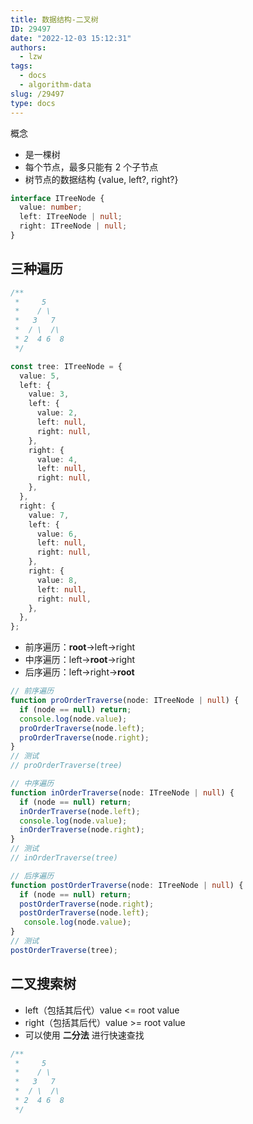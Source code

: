 ```yaml
---
title: 数据结构-二叉树
ID: 29497
date: "2022-12-03 15:12:31"
authors:
  - lzw
tags:
  - docs
  - algorithm-data
slug: /29497
type: docs
---
```


概念

- 是一棵树
- 每个节点，最多只能有 2 个子节点
- 树节点的数据结构 {value, left?, right?}

```ts
interface ITreeNode {
  value: number;
  left: ITreeNode | null;
  right: ITreeNode | null;
}
```

## 三种遍历

```ts
/**
 *     5
 *    / \
 *   3   7
 *  / \  /\
 * 2  4 6  8
 */

const tree: ITreeNode = {
  value: 5,
  left: {
    value: 3,
    left: {
      value: 2,
      left: null,
      right: null,
    },
    right: {
      value: 4,
      left: null,
      right: null,
    },
  },
  right: {
    value: 7,
    left: {
      value: 6,
      left: null,
      right: null,
    },
    right: {
      value: 8,
      left: null,
      right: null,
    },
  },
};
```

- 前序遍历：**root**->left->right
- 中序遍历：left->**root**->right
- 后序遍历：left->right->**root**

```ts
// 前序遍历
function proOrderTraverse(node: ITreeNode | null) {
  if (node == null) return;
  console.log(node.value);
  proOrderTraverse(node.left);
  proOrderTraverse(node.right);
}
// 测试
// proOrderTraverse(tree)

// 中序遍历
function inOrderTraverse(node: ITreeNode | null) {
  if (node == null) return;
  inOrderTraverse(node.left);
  console.log(node.value);
  inOrderTraverse(node.right);
}
// 测试
// inOrderTraverse(tree)

// 后序遍历
function postOrderTraverse(node: ITreeNode | null) {
  if (node == null) return;
  postOrderTraverse(node.right); 
  postOrderTraverse(node.left);
   console.log(node.value);
}
// 测试
postOrderTraverse(tree);
```

## 二叉搜索树

- left（包括其后代）value <= root value
- right（包括其后代）value >= root value
- 可以使用 **二分法** 进行快速查找

```js
/**
 *     5
 *    / \
 *   3   7
 *  / \  /\
 * 2  4 6  8
 */
```
